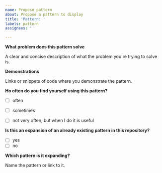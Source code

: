 ```yaml
---
name: Propose pattern
about: Propose a pattern to display
title: 'Pattern: '
labels: pattern
assignees: ''

---
```


**What problem does this pattern solve**

A clear and concise description of what the problem you're trying to solve is.

**Demonstrations**

Links or snippets of code where you demonstrate the pattern.

**Ho often do you find yourself using this pattern?**

- [ ] often
- [ ] sometimes
- [ ] not very often, but when I do it is useful


**Is this an expansion of an already existing pattern in this repository?**

- [ ] yes
- [ ] no

**Which pattern is it expanding?**

Name the pattern or link to it.

